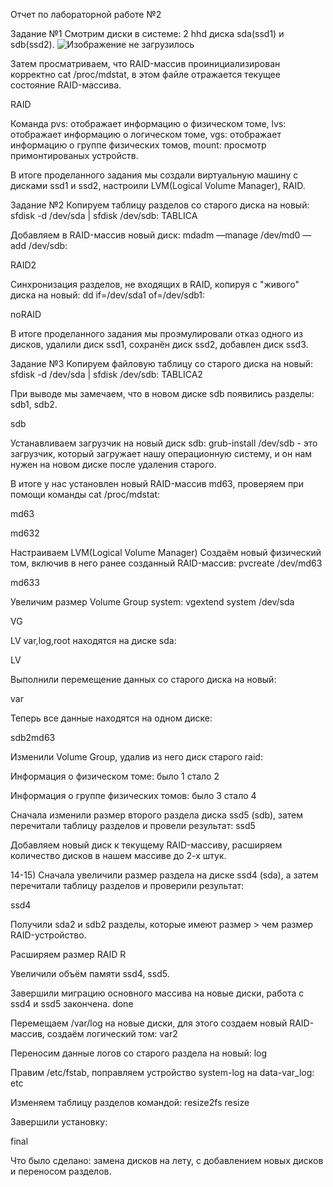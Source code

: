 Отчет по лабораторной работе №2

Задание №1
Смотрим диски в системе: 2 hhd диска sda(ssd1) и sdb(ssd2).
<img src="https://ibb.co/Wt07jjW" alt="Изображение не загрузилось">

Затем просматриваем, что RAID-массив проинициализирован корректно cat /proc/mdstat, в этом файле отражается текущее состояние RAID-массива.

RAID

Команда pvs: отображает информацию о физическом томе, lvs: отображает информацию о логическом томе, vgs: отображает информацию о группе физических томов, mount: просмотр примонтированых устройств.

В итоге проделанного задания мы создали виртуальную машину с дисками ssd1 и ssd2, настроили LVM(Logical Volume Manager), RAID.

Задание №2
Копируем таблицу разделов со старого диска на новый: sfdisk -d /dev/sda | sfdisk /dev/sdb:
TABLICA

Добавляем в RAID-массив новый диск: mdadm —manage /dev/md0 —add /dev/sdb:

RAID2

Cинхронизация разделов, не входящих в RAID, копируя с "живого" диска на новый: dd if=/dev/sda1 of=/dev/sdb1:

noRAID

В итоге проделанного задания мы проэмулировали отказ одного из дисков, удалили диск ssd1, сохранён диск ssd2, добавлен диск ssd3.

Задание №3
Копируем файловую таблицу со старого диска на новый: sfdisk -d /dev/sda | sfdisk /dev/sdb:
TABLICA2

При выводе мы замечаем, что в новом диске sdb появились разделы: sdb1, sdb2.

sdb

Устанавливаем загрузчик на новый диск sdb: grub-install /dev/sdb - это загрузчик, который загружает нашу операционную систему, и он нам нужен на новом диске после удаления старого.

В итоге у нас установлен новый RAID-массив md63, проверяем при помощи команды cat /proc/mdstat:

md63

md632

Настраиваем LVM(Logical Volume Manager)
Создаём новый физический том, включив в него ранее созданный RAID-массив: pvcreate /dev/md63

md633

Увеличим размер Volume Group system: vgextend system /dev/sda

VG

LV var,log,root находятся на диске sda:

LV

Выполнили перемещение данных со старого диска на новый:

var

Теперь все данные находятся на одном диске:

sdb2md63

Изменили Volume Group, удалив из него диск старого raid:

Информация о физическом томе: было 1 стало 2

Информация о группе физических томов: было 3 стало 4

Сначала изменили размер второго раздела диска ssd5 (sdb), затем перечитали таблицу разделов и провели результат:
ssd5

Добавляем новый диск к текущему RAID-массиву, расширяем количество дисков в нашем массиве до 2-х штук.

14-15) Сначала увеличили размер раздела на диске ssd4 (sda), а затем перечитали таблицу разделов и проверили результат:

ssd4

Получили sda2 и sdb2 разделы, которые имеют размер > чем размер RAID-устройство.

Расширяем размер RAID
R

Увеличили объём памяти ssd4, ssd5.

Завершили миграцию основного массива на новые диски, работа с ssd4 и ssd5 закончена.
done

Перемещаем /var/log на новые диски, для этого создаем новый RAID-массив, создаём логический том:
var2

Переносим данные логов со старого раздела на новый:
log

Правим /etc/fstab, поправляем устройство system-log на data-var_log:
etc

Изменяем таблицу разделов командой: resize2fs
resize

Завершили установку:

final

Что было сделано: замена дисков на лету, с добавлением новых дисков и переносом разделов.
